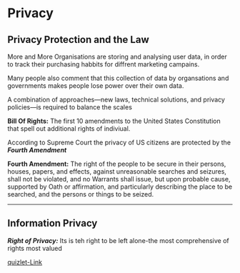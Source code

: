 # Privacy

## Privacy Protection and the Law
More and More Organisations are storing and analysing user data, in  order to track their purchasing habbits for diffrent marketing campains. 

Many people also comment that this collection of data by organsations and governments makes people lose power over their own data.  

A combination of approaches—new laws, technical solutions, and privacy policies—is required to balance the scales

**Bill Of Rights:** The first 10 amendments to the United States Constitution that spell out additional rights of indiviual. 

According to Supreme Court the privacy of US citizens are protected by the ***Fourth Amendment***

**Fourth Amendment:** The right of the people to be secure in their persons, houses, papers, and effects, against unreasonable searches and seizures, shall not be violated, and no Warrants shall issue, but upon probable cause, supported by Oath or affirmation, and particularly describing the place to be searched, and the persons or things to be seized.

---
## Information Privacy
***Right of Privacy:*** Its is teh right to be left alone-the most comprehensive of rights most valued 

[quizlet-Link](https://quizlet.com/377838095/chapter-1-flash-cards/)
